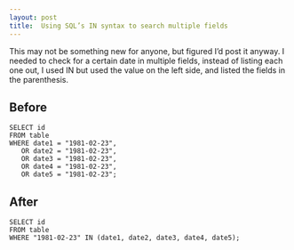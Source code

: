 ```yaml
---
layout: post
title:  Using SQL’s IN syntax to search multiple fields
---
```


This may not be something new for anyone, but figured I’d post it anyway. I needed to check for a certain date in multiple fields, instead of listing each one out, I used IN but used the value on the left side, and listed the fields in the parenthesis.

## Before

	SELECT id
	FROM table
	WHERE date1 = "1981-02-23",
	   OR date2 = "1981-02-23",
	   OR date3 = "1981-02-23",
	   OR date4 = "1981-02-23",
	   OR date5 = "1981-02-23";

## After

	SELECT id
	FROM table
	WHERE "1981-02-23" IN (date1, date2, date3, date4, date5);
